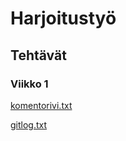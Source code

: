 # Harjoitustyö


## Tehtävät

### Viikko 1

[komentorivi.txt](https://github.com/topkex1/ot-harjoitustyo/blob/master/laskarit/viikko1/komentorivi.txt)

[gitlog.txt](https://github.com/topkex1/ot-harjoitustyo/blob/master/laskarit/viikko1/gitlog.txt)
